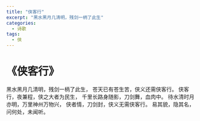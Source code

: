 ```yaml
---
title: "侠客行"
excerpt: "黑水黑月几清明，残剑一柄了此生"
categories:
  - 诗歌
tags:
  - 侠
---
```


# 《侠客行》

黑水黑月几清明，残剑一柄了此生，
苍天已有苍生苦，侠义还需侠客行。
侠客行，夜兼程，侠之大者为民生，
千里长路身随影，刀剑舞，血肉中。
待水清时月亦明，万里神州万物兴，
侠者情，刀剑封，侠义无需侠客行。
易其貌，隐其名，问何处，未闻听。
